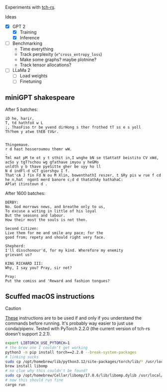 Experiments with [tch-rs](https://github.com/LaurentMazare/tch-rs).

Ideas

- [x] GPT 2
    - [x] Training
    - [x] Inference
- [ ] Benchmarking
    - Time everything
    - Track perplexity (`e^cross_entropy_loss`)
    - Make some graphs? maybe plotnine?
    - Track tensor allocations?
- [ ] LLaMa 2
    - [ ] Load weights
    - [ ] Finetuning

## miniGPT shakespeare

After 5 batches:

```
iD he, harir,
T, td hathfoX w L
;, ThasFiso tr be yvend dirHong s ther frothed tT ss e s yoll
Th?hem y atwe thEB tV&r.


Thingemave.
r d hast hosseroumou themr wW.
.
Tml mat pM te ot y t sthit in,I wnghe bN se tSattatF beistito CV xWd, acSo y tgT?schou wg gfathave imyou y heGMo
unldth y b thave pyeSitte gher be uyy ho ll
N d indFl-d sCT giorshgu I f.
That'cA J fin Fd N ou M Xlin, bowenthathI reszer, t $Ry pis w rue f cd he n,hat  ngonS merd banore c;d d thatathAy hathahaC:
APlat itinstoun d .
```

After 1600 batches:
```
DERBY:
No. God morrows news, and breathe only to us,
To excuse a witing in little of his loyal
But the seasons and labour.
How their most the souls is not then.

Second Citizen:
Live them for me and smile any pace; for the
good from; repety and should right very face.

Shepherd:
I'll disschonour'd, for my kind. Wherefore my enemity
grievant us?

KING RICHARD III:
Why, I say you? Pray, sir not?

Pray:
Put the comiss and 'Reward and fashion tongues?
```

## Scuffed macOS instructions

> [!CAUTION]
> [These](https://github.com/LaurentMazare/tch-rs/issues/488#issuecomment-1825404820) instructions are to be used if and only if you understand the commands before running. It's probably way easier to just use conda/pipenv. Tested with PyTorch 2.2.0 (the current version of tch-rs doesn't support 2.2.1).

```bash
export LIBTORCH_USE_PYTORCH=1
# the brew one I couldn't get working
python3 -m pip install torch==2.2.0 --break-system-packages
# linking sucks
sudo cp /opt/homebrew/lib/python3.12/site-packages/torch/lib/* /usr/local/lib/
brew install libomp
# no clue why this couldn't be found?
sudo cp /opt/homebrew/Cellar/libomp/17.0.6/lib/libomp.dylib /usr/local/lib/
# now this should run fine
cargo run
```
